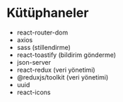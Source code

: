 # Kütüphaneler

- react-router-dom
- axios
- sass (stillendirme)
- react-toastify (bildirim gönderme)
- json-server
- react-redux (veri yönetimi)
- @reduxjs/toolkit (veri yönetimi)
- uuid
- react-icons
